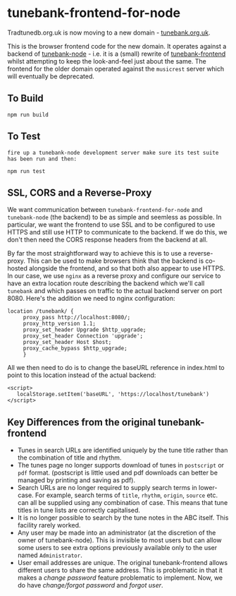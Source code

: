 # tunebank-frontend-for-node

Tradtunedb.org.uk is now moving to a new domain - [tunebank.org.uk](https://tunebank.org.uk).


This is the browser frontend code for the new domain. It operates against a backend of [tunebank-node](https://github.com/newlandsvalley/tunebank-node) - i.e. it is a (small) rewrite of [tunebank-frontend](https://github.com/newlandsvalley/tunebank-frontend) whilst attempting to keep the look-and-feel just about the same. The frontend for the older domain operated against the `musicrest` server which will eventually be deprecated. 

## To Build

    npm run build

## To Test

    fire up a tunebank-node development server make sure its test suite has been run and then:

    npm run test

## SSL, CORS and a Reverse-Proxy

We want communication between `tunebank-frontend-for-node` and `tunebank-node` (the backend) to be as simple and seemless as possible.  In particular, we want the frontend to use SSL and to be configured to use HTTPS and still use HTTP to communicate to the backend. If we do this, we don't then need the CORS response headers from the backend at all.

By far the most straightforward way to achieve this is to use a reverse-proxy.  This can be used to make browsers think that the backend is co-hosted alongside the frontend, and so that both also appear to use HTTPS.  In our case, we use `nginx` as a reverse proxy and configure our service to have an extra location route describing the backend which we'll call `tunebank` and which passes on traffic to the actual backend server on port 8080. Here's the addition we need to nginx configuration:

```
location /tunebank/ {
     proxy_pass http://localhost:8080/;
     proxy_http_version 1.1;
     proxy_set_header Upgrade $http_upgrade;
     proxy_set_header Connection 'upgrade';
     proxy_set_header Host $host;
     proxy_cache_bypass $http_upgrade;
     }
```

All we then need to do is to change the baseURL reference in index.html to point to this location instead of the actual backend:


```
<script>
   localStorage.setItem('baseURL', 'https://localhost/tunebank')
</script>
```

## Key Differences from the original tunebank-frontend

  * Tunes in search URLs are identified uniquely by the tune title rather than the combination of title and rhythm.
  * The tunes page no longer supports download of tunes in `postscript` or `pdf` format. (postscript is little used and pdf downloads can better be managed by printing and saving as pdf).
  * Search URLs are no longer required to supply search terms in lower-case.  For example, search terms of `title`, `rhythm`, `origin`, `source` etc. can all be supplied using any combination of case.  This means that tune titles in tune lists are correctly capitalised.
  * It is no longer possible to search by the tune notes in the ABC itself.  This facility rarely worked.
  * Any user may be made into an administrator (at the discretion of the owner of tunebank-node).  This is invisible to most users but can allow some users to see extra options previously available only to the user named `Administrator`.
  * User email addresses are unique. The original tunebank-frontend allows different users to share the same address.  This is problematic in that it makes a _change password_ feature problematic to implement. Now, we do have _change/forgot password_ and _forgot user_.









